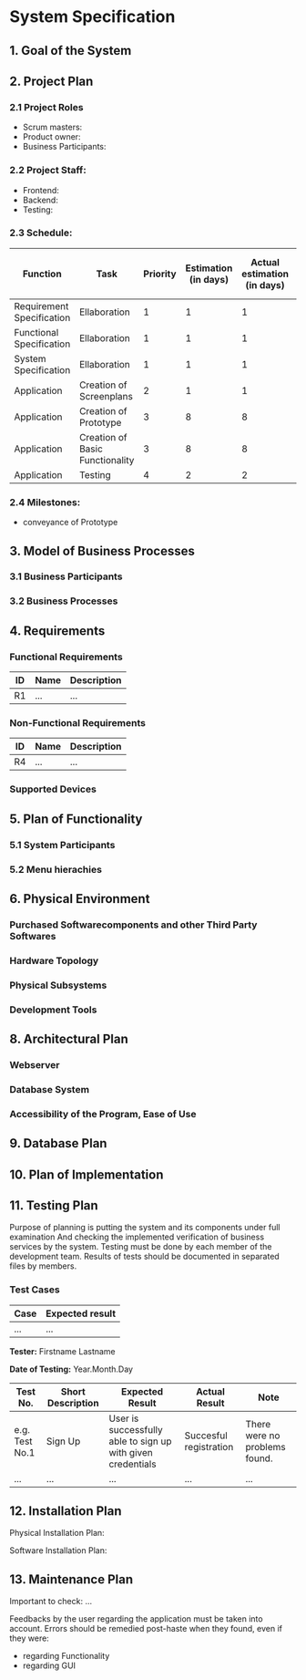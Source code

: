 # System Specification
## 1. Goal of the System

## 2. Project Plan

### 2.1 Project Roles
   * Scrum masters:
   * Product owner:
   * Business Participants:
     
### 2.2 Project Staff:
   * Frontend:
   * Backend:
   * Testing: 
     
### 2.3 Schedule:

|Function                  | Task                                | Priority | Estimation (in days) | Actual estimation (in days) | Time elapsed (in days) | Estimated time (in days) |
|-------------------------|----------------------------------------|-----------|---------------|------------------------|------------------|---------------------|
|Requirement Specification |Ellaboration                         |         1 |             1 |                      1 |                1 |                   1 |             
|Functional Specification  |Ellaboration                                 |         1 |             1 |                      1 |                1 |                   1 |
|System Specification      |Ellaboration                                 |         1 |             1 |                      1 |                1 |                   1 |
|Application               |Creation of Screenplans              |         2 |             1 |                      1 |                1 |                   1 |
|Application               |Creation of Prototype                 |         3 |             8 |                      8 |                8 |                   8 |
|Application               |Creation of Basic Functionality                |         3 |             8 |                      8 |                8 |                   8 |
|Application               |Testing                               |         4 |             2 |                      2 |                2 |                   2 |

### 2.4 Milestones:
   * conveyance of Prototype

## 3. Model of Business Processes

### 3.1 Business Participants

### 3.2 Business Processes

## 4. Requirements

### Functional Requirements

| ID | Name | Description |
| --- | --- | --- |
| R1 | ... | ... |

### Non-Functional Requirements

| ID | Name | Description |
| --- | --- | --- |
| R4 | ... | ... |

### Supported Devices

## 5. Plan of Functionality

### 5.1 System Participants

### 5.2 Menu hierachies

## 6. Physical Environment

### Purchased Softwarecomponents and other Third Party Softwares

### Hardware Topology

### Physical Subsystems

### Development Tools


## 8. Architectural Plan

### Webserver

### Database System

### Accessibility of the Program, Ease of Use

## 9. Database Plan

## 10. Plan of Implementation

## 11. Testing Plan

Purpose of planning is putting the system and its components under full examination 
And checking the implemented verification of business services by the system.
Testing must be done by each member of the development team.
Results of tests should be documented in separated files by members.

### Test Cases

 | Case | Expected result | 
 |-----------|-----------------| 
 | ... | ... |

**Tester:** Firstname Lastname

**Date of Testing:** Year.Month.Day

Test No. | Short Description | Expected Result | Actual Result | Note
----------|--------------|---------------|----------|-----------
e.g. Test No.1 | Sign Up | User is successfully able to sign up with given credentials  | Succesful registration | There were no problems found.
... | ... | ... | ... | ...

## 12. Installation Plan

Physical Installation Plan: 

Software Installation Plan: 

## 13. Maintenance Plan

Important to check:
...

Feedbacks by the user regarding the application must be taken into account.
Errors should be remedied post-haste when they found, even if they were:
*	regarding Functionality
*	regarding GUI